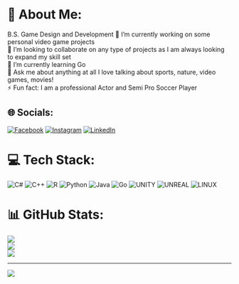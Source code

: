 # 💫 About Me:
B.S. Game Design and Development
🔭 I’m currently working on some personal video game projects<br>👯 I’m looking to collaborate on any type of projects as I am always looking to expand my skill set<br>🌱 I’m currently learning Go<br>💬 Ask me about anything at all I love talking about sports, nature, video games, movies!<br>⚡ Fun fact: I am a professional Actor and Semi Pro Soccer Player


## 🌐 Socials:
[![Facebook](https://img.shields.io/badge/Facebook-%231877F2.svg?logo=Facebook&logoColor=white)](https://facebook.com/rjreliford2) [![Instagram](https://img.shields.io/badge/Instagram-%23E4405F.svg?logo=Instagram&logoColor=white)](https://instagram.com/rjreliford2) [![LinkedIn](https://img.shields.io/badge/LinkedIn-%230077B5.svg?logo=linkedin&logoColor=white)](https://linkedin.com/in/rjreliford2) 

# 💻 Tech Stack:
![C#](https://img.shields.io/badge/c%23-%23239120.svg?style=for-the-badge&logo=c-sharp&logoColor=white) ![C++](https://img.shields.io/badge/c++-%2300599C.svg?style=for-the-badge&logo=c%2B%2B&logoColor=white) ![R](https://img.shields.io/badge/r-%23276DC3.svg?style=for-the-badge&logo=r&logoColor=white) ![Python](https://img.shields.io/badge/python-3670A0?style=for-the-badge&logo=python&logoColor=ffdd54) ![Java](https://img.shields.io/badge/java-%23ED8B00.svg?style=for-the-badge&logo=java&logoColor=white) ![Go](https://img.shields.io/badge/go-%2300ADD8.svg?style=for-the-badge&logo=go&logoColor=white) ![UNITY](https://img.shields.io/badge/Unity-%2320232a.svg?style=for-the-badge&logo=unity&logoColor=white) ![UNREAL](https://img.shields.io/badge/unreal-%2320232a.svg?style=for-the-badge&logo=unreal-engine&logoColor=white) ![LINUX](https://img.shields.io/badge/Linux-FCC624?style=for-the-badge&logo=linux&logoColor=black)
# 📊 GitHub Stats:
![](https://github-readme-stats.vercel.app/api?username=rjreliford2&theme=dark&hide_border=false&include_all_commits=true&count_private=false)<br/>
![](https://github-readme-streak-stats.herokuapp.com/?user=rjreliford2&theme=dark&hide_border=false)<br/>
![](https://github-readme-stats.vercel.app/api/top-langs/?username=rjreliford2&theme=dark&hide_border=false&include_all_commits=true&count_private=false&layout=compact)

---
[![](https://visitcount.itsvg.in/api?id=rjreliford2&icon=0&color=0)](https://visitcount.itsvg.in)

<!-- Proudly created with GPRM ( https://gprm.itsvg.in ) -->
